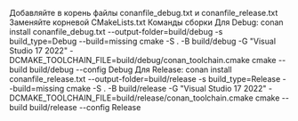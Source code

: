Добавляйте в корень файлы conanfile_debug.txt и conanfile_release.txt
Заменяйте корневой CMakeLists.txt
Команды сборки
Для Debug:
conan install conanfile_debug.txt --output-folder=build/debug -s build_type=Debug --build=missing
cmake -S . -B build/debug -G "Visual Studio 17 2022" -DCMAKE_TOOLCHAIN_FILE=build/debug/conan_toolchain.cmake
cmake --build build/debug --config Debug
Для Release:
conan install conanfile_release.txt --output-folder=build/release -s build_type=Release --build=missing
cmake -S . -B build/release -G "Visual Studio 17 2022" -DCMAKE_TOOLCHAIN_FILE=build/release/conan_toolchain.cmake
cmake --build build/release --config Release
